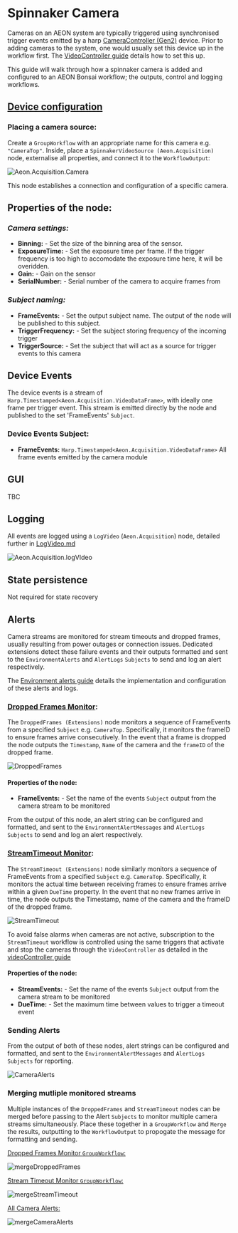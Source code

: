 # Spinnaker Camera

Cameras on an AEON system are typically triggered using synchronised trigger events emitted by a harp [CameraController (Gen2)](https://github.com/harp-tech/device.cameracontrollergen2) device. Prior to adding cameras to the system, one would usually set this device up in the workflow first. The [VideoController guide](../CameraController/videoController.md) details how to set this up.

This guide will walk through how a spinnaker camera is added and configured to an AEON Bonsai workflow; the outputs, control and logging workflows.

## <u>Device configuration</u>

### Placing a camera source:

Create a `GroupWorkflow` with an appropriate name for this camera e.g. `"CameraTop"`. 
Inside, place a `SpinnakerVideoSource (Aeon.Acquisition)` node, externalise all properties, and connect it to the `WorkflowOutput`:

![Aeon.Acquisition.Camera](./Workflows/camera.svg)

This node establishes a connection and configuration of a specific camera.

## **Properties of the node:**
### ***Camera settings:***
- **Binning:** - Set the size of the binning area of the sensor.
- **ExposureTime:** - Set the exposure time per frame. If the trigger frequency is too high to accomodate the exposure time here, it will be overidden.
- **Gain:** - Gain on the sensor
- **SerialNumber:** - Serial number of the camera to acquire frames from

### ***Subject naming:***
- **FrameEvents:** -  Set the output subject name. The output of the node will be published to this subject.
- **TriggerFrequency:** - Set the subject storing frequency of the incoming trigger
- **TriggerSource:** - Set the subject that will act as a source for trigger events to this camera

## Device Events

The device events is a stream of `Harp.Timestamped<Aeon.Acquisition.VideoDataFrame>`, with ideally one frame per trigger event. This stream is emitted directly by the node and published to the set 'FrameEvents' `Subject`.

### Device Events Subject:
- **FrameEvents:**  `Harp.Timestamped<Aeon.Acquisition.VideoDataFrame>`
    All frame events emitted by the camera module

## GUI

TBC

## Logging
All events are logged using a `LogVideo` (`Aeon.Acquisition`) node, detailed further in [LogVideo.md](../../Logging/LogVideo.md)

![Aeon.Acquisition.logVIdeo](../../Logging/Workflows/logVideo.svg)

## State persistence
Not required for state recovery
## Alerts
Camera streams are monitored for stream timeouts and dropped frames, usually resulting from power outages or connection issues. Dedicated extensions detect these failure events and their outputs formatted and sent to the `EnvironmentAlerts` and `AlertLogs` `Subjects` to send and log an alert respectively.

The [Environment alerts guide](../../Alerts/environmentAlerts.md) details the implementation and configuration of these alerts and logs.

### <u>Dropped Frames Monitor</u>:

The `DroppedFrames (Extensions)` node monitors a sequence of FrameEvents from a specified `Subject` e.g. `CameraTop`. Specifically, it monitors the frameID to ensure frames arrive consecutively. In the event that a frame is dropped the node outputs the `Timestamp`, `Name` of the camera and the `frameID` of the dropped frame.

![DroppedFrames](./Workflows/droppedFrames.svg)

#### **Properties of the node:**
- **FrameEvents:** - Set the name of the events `Subject` output from the camera stream to be monitored 

From the output of this node, an alert string can be configured and formatted, and sent to the `EnvironmentAlertMessages` and `AlertLogs` `Subjects` to send and log an alert respectively. 

### <u>StreamTimeout Monitor</u>:

The `StreamTimeout (Extensions)` node similarly monitors a sequence of FrameEvents from a specified `Subject` e.g. `CameraTop`. Specifically, it monitors the actual time between receiving frames to ensure frames arrive within a given `DueTime` property. In the event that no new frames arrive in time, the node outputs the Timestamp, name of the camera and the frameID of the dropped frame.

![StreamTimeout](./Workflows/streamTimeout.svg)

To avoid false alarms when cameras are not active, subscription to the `StreamTimeout` workflow is controlled using the same triggers that activate and stop the cameras through the `VideoController` as detailed in the [videoController guide](..//CameraController/videoController.md)

#### **Properties of the node:**
- **StreamEvents:** - Set the name of the events `Subject` output from the camera stream to be monitored 
- **DueTime:** - Set the maximum time between values to trigger a timeout event

### Sending Alerts
From the output of both of these nodes, alert strings can be configured and formatted, and sent to the `EnvironmentAlertMessages` and `AlertLogs` `Subjects` for reporting. 

![CameraAlerts](./Workflows/cameraAlerts.svg)

### Merging mutliple monitored streams
Multiple instances of the `DroppedFrames` and `StreamTimeout` nodes can be merged before passing to the Alert `Subjects` to monitor multiple camera streams simultaneously. Place these together in a `GroupWorkflow` and `Merge` the results, outputting to the `WorkflowOutput` to propogate the message for formatting and sending.

<u>Dropped Frames Monitor `GroupWorkflow`:</u>

![mergeDroppedFrames](./Workflows/mergeDroppedFrames.svg)

<u>Stream Timeout Monitor `GroupWorkflow`:</u>

![mergeStreamTimeout](./Workflows/mergeStreamTimeout.svg)

<u>All Camera Alerts:</u>

![mergeCameraAlerts](./Workflows/mergeCameraAlerts.svg)
